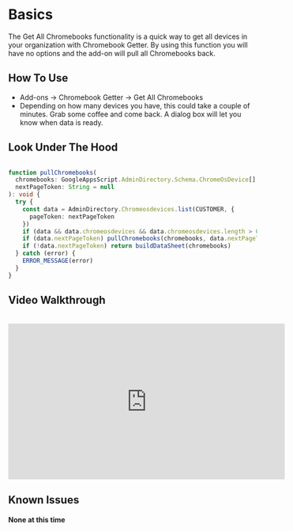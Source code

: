 # Basics

The Get All Chromebooks functionality is a quick way to get all devices in your organization with Chromebook Getter.
By using this function you will have no options and the add-on will pull all Chromebooks back.

## How To Use

* Add-ons -> Chromebook Getter -> Get All Chromebooks
* Depending on how many devices you have, this could take a couple of minutes. Grab some coffee and come back. A dialog box will let you know when data is ready.

## Look Under The Hood

```ts

function pullChromebooks(
  chromebooks: GoogleAppsScript.AdminDirectory.Schema.ChromeOsDevice[] = [],
  nextPageToken: String = null
): void {
  try {
    const data = AdminDirectory.Chromeosdevices.list(CUSTOMER, {
      pageToken: nextPageToken
    })
    if (data && data.chromeosdevices && data.chromeosdevices.length > 0) chromebooks.push(...data.chromeosdevices)
    if (data.nextPageToken) pullChromebooks(chromebooks, data.nextPageToken)
    if (!data.nextPageToken) return buildDataSheet(chromebooks)
  } catch (error) {
    ERROR_MESSAGE(error)
  }
}

```

## Video Walkthrough
<br />
<iframe width="560" height="315" src="https://www.youtube.com/embed/pUp_qDVhjLU" frameborder="0" allow="accelerometer; autoplay; encrypted-media; gyroscope; picture-in-picture" allowfullscreen></iframe>

## Known Issues

#### None at this time